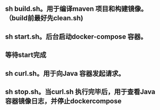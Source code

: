 ## sh build.sh。用于编译maven 项目和构建镜像。（build前最好先clean.sh)
## sh start.sh。后台启动docker-compose 容器。
## 等待start完成
## sh curl.sh。用于向Java 容器发起请求。
## sh stop.sh。当curl.sh 执行完毕后，用于查看Java 容器镜像日志，并停止dockercompose
